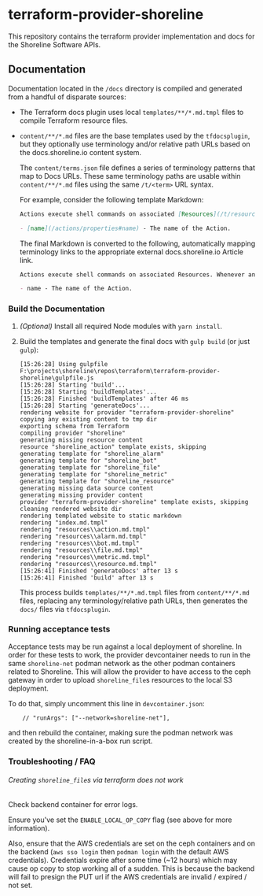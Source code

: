 # terraform-provider-shoreline

This repository contains the terraform provider implementation and docs for the Shoreline Software APIs.

## Documentation

Documentation located in the `/docs` directory is compiled and generated from a handful of disparate sources:

- The Terraform docs plugin uses local `templates/**/*.md.tmpl` files to compile Terraform resource files.
- `content/**/*.md` files are the base templates used by the `tfdocsplugin`, but they optionally use terminology and/or relative path URLs based on the docs.shoreline.io content system.

  The `content/terms.json` file defines a series of terminology patterns that map to Docs URLs. These same terminology paths are usable within `content/**/*.md` files using the same `/t/<term>` URL syntax.

  For example, consider the following template Markdown:

  ```md
  Actions execute shell commands on associated [Resources](/t/resource). Whenever an [Alarm](/t/alarm) fires the associated [Bot](/t/bot) triggers the corresponding [Action](/t/action), closing the basic auto-remediation loop of Shoreline.

  - [name](/actions/properties#name) - The name of the Action.
  ```

  The final Markdown is converted to the following, automatically mapping terminology links to the appropriate external docs.shoreline.io Article link.

  ```md
  Actions execute shell commands on associated Resources. Whenever an Alarm fires the associated Bot triggers the corresponding Action, closing the basic auto-remediation loop of Shoreline.

  - name - The name of the Action.
  ```

### Build the Documentation

1. _(Optional)_ Install all required Node modules with `yarn install`.
2. Build the templates and generate the final docs with `gulp build` (or just `gulp`):

   ```
   [15:26:28] Using gulpfile F:\projects\shoreline\repos\terraform\terraform-provider-shoreline\gulpfile.js
   [15:26:28] Starting 'build'...
   [15:26:28] Starting 'buildTemplates'...
   [15:26:28] Finished 'buildTemplates' after 46 ms
   [15:26:28] Starting 'generateDocs'...
   rendering website for provider "terraform-provider-shoreline"
   copying any existing content to tmp dir
   exporting schema from Terraform
   compiling provider "shoreline"
   generating missing resource content
   resource "shoreline_action" template exists, skipping
   generating template for "shoreline_alarm"
   generating template for "shoreline_bot"
   generating template for "shoreline_file"
   generating template for "shoreline_metric"
   generating template for "shoreline_resource"
   generating missing data source content
   generating missing provider content
   provider "terraform-provider-shoreline" template exists, skipping
   cleaning rendered website dir
   rendering templated website to static markdown
   rendering "index.md.tmpl"
   rendering "resources\\action.md.tmpl"
   rendering "resources\\alarm.md.tmpl"
   rendering "resources\\bot.md.tmpl"
   rendering "resources\\file.md.tmpl"
   rendering "resources\\metric.md.tmpl"
   rendering "resources\\resource.md.tmpl"
   [15:26:41] Finished 'generateDocs' after 13 s
   [15:26:41] Finished 'build' after 13 s
   ```

   This process builds `templates/**/*.md.tmpl` files from `content/**/*.md` files, replacing any terminology/relative path URLs, then generates the `docs/` files via `tfdocsplugin`.


### Running acceptance tests

Acceptance tests may be run against a local deployment of shoreline. In order for these tests to work, the provider devcontainer needs to run in the same `shoreline-net` podman network as the other podman containers related to Shoreline. This will allow the provider to have access to the ceph gateway in order to upload `shoreline_file`s resources to the local S3 deployment.

To do that, simply uncomment this line in `devcontainer.json`:
```
    // "runArgs": ["--network=shoreline-net"],
```
and then rebuild the container, making sure the podman network was created by the shoreline-in-a-box run script.


### Troubleshooting / FAQ

###### Creating `shoreline_file`s via terraform does not work
Check backend container for error logs.

Ensure you've set the `ENABLE_LOCAL_OP_COPY` flag (see above for more information).

Also, ensure that the AWS credentials are set on the ceph containers and on the backend (`aws sso login` then `podman login` with the default AWS credentials). Credentials expire after some time (~12 hours) which may cause op copy to stop working all of a sudden. This is because the backend will fail to presign the PUT url if the AWS credentials are invalid / expired / not set.